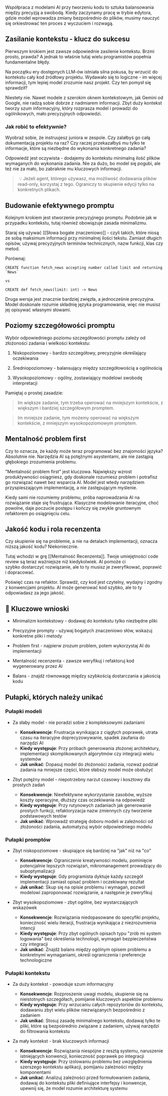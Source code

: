 Współpraca z modelami AI przy tworzeniu kodu to sztuka balansowania między precyzją a swobodą. Kiedy zaczynamy pracę w trybie edytora, gdzie model wprowadza zmiany bezpośrednio do plików, musimy nauczyć się orkiestrować ten proces z wyczuciem i rozwagą.

## Zasilanie kontekstu - klucz do sukcesu

Pierwszym krokiem jest zawsze odpowiednie zasilenie kontekstu. Brzmi prosto, prawda? A jednak to właśnie tutaj wielu programistów popełnia fundamentalne błędy.

Na początku ery dostępnych LLM-ów istniała silna pokusa, by wrzucić do kontekstu cały kod źródłowy projektu. Wydawało się to logiczne - im więcej informacji, tym lepiej model zrozumie nasz projekt. Czy ten pomysł się sprawdził?

Niestety nie. Nawet modele z szerokim oknem kontekstowym, jak Gemini od Google, nie radzą sobie dobrze z nadmiarem informacji. Zbyt duży kontekst tworzy szum informacyjny, który rozprasza model i prowadzi do ogólnikowych, mało precyzyjnych odpowiedzi.

### Jak robić to efektywnie?

Wyobraź sobie, że instruujesz juniora w zespole. Czy zalałbyś go całą dokumentacją projektu na raz? Czy raczej przekazałbyś mu tylko te informacje, które są niezbędne do wykonania konkretnego zadania?

Odpowiedź jest oczywista - dodajemy do kontekstu minimalną ilość plików wymaganych do wykonania zadania. Nie za dużo, bo model się pogubi, ale też nie za mało, bo zabraknie mu kluczowych informacji.

> 💡 Jeżeli agent, którego używasz, ma możliwość dodawania plików read-only, korzystaj z tego. Ograniczy to skupienie edycji tylko na konkretnych plikach.

## Budowanie efektywnego promptu

Kolejnym krokiem jest stworzenie precyzyjnego promptu. Podobnie jak w przypadku kontekstu, tutaj również obowiązuje zasada minimalizmu.

Staraj się używać [[Słowa bogate znaczeniowo]] - czyli takich, które niosą ze sobą maksimum informacji przy minimalnej ilości tekstu. Zamiast długich opisów, używaj precyzyjnych terminów technicznych, nazw funkcji, klas czy metod.

Porównaj:

```
CREATE function fetch_news accepting number called limit and returning a list of `News`

vs

CREATE def fetch_news(limit: int) -> News
```

Druga wersja jest znacznie bardziej zwięzła, a jednocześnie precyzyjna. Model doskonale rozumie składnię języka programowania, więc nie musisz jej opisywać własnymi słowami.

## Poziomy szczegółowości promptu

Wybór odpowiedniego poziomu szczegółowości promptu zależy od złożoności zadania i wielkości kontekstu:

1. Niskopoziomowy - bardzo szczegółowy, precyzyjnie określający oczekiwania

2. Średniopoziomowy - balansujący między szczegółowością a ogólnością

3. Wysokopoziomowy - ogólny, zostawiający modelowi swobodę interpretacji

Pamiętaj o prostej zasadzie:

> Im większe zadanie, tym trzeba operować na mniejszym kontekście, z większym i bardziej szczegółowym promptem.

> Im mniejsze zadanie, tym możemy operować na większym kontekście, z mniejszym wysokopoziomowym promptem.

## Mentalność problem first

Czy to oznacza, że każdy może teraz programować bez znajomości języka? Absolutnie nie. Narzędzia AI są potężnymi asystentami, ale nie zastąpią głębokiego zrozumienia problemu.

"Mentalność problem first" jest kluczowa. Największy wzrost produktywności osiągniesz, gdy doskonale rozumiesz problem i potrafisz go rozwiązać nawet bez wsparcia AI. Model jest wtedy narzędziem przyspieszającym implementację, a nie zastępującym myślenie.

Kiedy sami nie rozumiemy problemu, próba naprowadzania AI na rozwiązanie staje się frustrująca. Klasyczne modelowanie iteracyjne, choć powolne, daje poczucie postępu i kończy się zwykle gruntownym refaktorem po osiągnięciu celu.

## Jakość kodu i rola recenzenta

Czy skupienie się na problemie, a nie na detalach implementacji, oznacza niższą jakość kodu? Niekoniecznie.

Tutaj wchodzi w grę [[Mentalność Recenzenta]]. Twoje umiejętności code review są teraz ważniejsze niż kiedykolwiek. AI pomoże ci szybko dostarczyć rozwiązanie, ale to ty musisz je zweryfikować, poprawić i dopracować.

Poświęć czas na refaktor. Sprawdź, czy kod jest czytelny, wydajny i zgodny z konwencjami projektu. AI może generować kod szybko, ale to ty odpowiadasz za jego jakość.

## 🔑 Kluczowe wnioski

- Minimalizm kontekstowy - dodawaj do kontekstu tylko niezbędne pliki

- Precyzyjne prompty - używaj bogatych znaczeniowo słów, wskazuj konkretne pliki i metody

- Problem first - najpierw zrozum problem, potem wykorzystaj AI do implementacji

- Mentalność recenzenta - zawsze weryfikuj i refaktoruj kod wygenerowany przez AI

- Balans - znajdź równowagę między szybkością dostarczania a jakością kodu

## Pułapki, których należy unikać

### Pułapki modeli

- Za słaby model - nie poradzi sobie z kompleksowymi zadaniami
  - **Konsekwencje**: Frustracja wynikająca z ciągłych poprawek, utrata czasu na iteracyjne doprecyzowywanie, spadek zaufania do narzędzi AI
  - **Kiedy występuje**: Przy próbach generowania złożonej architektury, implementacji skomplikowanych algorytmów czy integracji wielu systemów
  - **Jak unikać**: Dopasuj model do złożoności zadania, rozważ podział zadania na mniejsze części, które słabszy model może obsłużyć

- Zbyt potężny model - niepotrzebny narzut czasowy i kosztowy dla prostych zadań
  - **Konsekwencje**: Nieefektywne wykorzystanie zasobów, wyższe koszty operacyjne, dłuższy czas oczekiwania na odpowiedź
  - **Kiedy występuje**: Przy rutynowych zadaniach jak generowanie prostych funkcji, refaktoryzacja nazw zmiennych czy tworzenie podstawowych testów
  - **Jak unikać**: Wprowadź strategię doboru modeli w zależności od złożoności zadania, automatyzuj wybór odpowiedniego modelu

### Pułapki promptów

- Zbyt niskopoziomowe - skupiające się bardziej na "jak" niż na "co"
  - **Konsekwencje**: Ograniczenie kreatywności modelu, pominięcie potencjalnie lepszych rozwiązań, mikromanagement prowadzący do suboptymalizacji
  - **Kiedy występuje**: Gdy programista dyktuje każdy szczegół implementacji zamiast opisać problem i oczekiwany rezultat
  - **Jak unikać**: Skup się na opisie problemu i wymagań, pozwól modelowi zaproponować rozwiązanie, a następnie je zweryfikuj

- Zbyt wysokopoziomowe - zbyt ogólne, bez wystarczających wskazówek
  - **Konsekwencje**: Rozwiązania niedopasowane do specyfiki projektu, konieczność wielu iteracji, frustracja wynikająca z niezrozumienia intencji
  - **Kiedy występuje**: Przy zbyt ogólnych opisach typu "zrób mi system logowania" bez określenia technologii, wymagań bezpieczeństwa czy integracji
  - **Jak unikać**: Znajdź balans między ogólnym opisem problemu a konkretnymi wymaganiami, określ ograniczenia i preferencje technologiczne

### Pułapki kontekstu

- Za duży kontekst - powoduje szum informacyjny
  - **Konsekwencje**: Rozproszenie uwagi modelu, skupienie się na nieistotnych szczegółach, pomijanie kluczowych aspektów problemu
  - **Kiedy występuje**: Przy wrzucaniu całych repozytoriów do kontekstu, dodawaniu zbyt wielu plików niezwiązanych bezpośrednio z zadaniem
  - **Jak unikać**: Stosuj zasadę minimalnego kontekstu, dodawaj tylko te pliki, które są bezpośrednio związane z zadaniem, używaj narzędzi do filtrowania kontekstu

- Za mały kontekst - brak kluczowych informacji
  - **Konsekwencje**: Rozwiązania niespójne z resztą systemu, naruszenie istniejących konwencji, konieczność poprawek po integracji
  - **Kiedy występuje**: Przy izolowaniu problemu bez uwzględnienia szerszego kontekstu aplikacji, pomijaniu zależności między komponentami
  - **Jak unikać**: Analizuj zależności przed formułowaniem zadania, dodawaj do kontekstu pliki definiujące interfejsy i konwencje, upewnij się, że model rozumie architekturę systemu